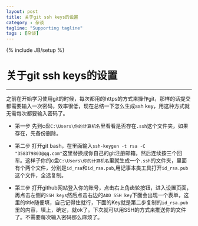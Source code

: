 ```yaml
---
layout: post
title: 关于git ssh keys的设置
category : 杂谈
tagline: "Supporting tagline"
tags : [杂谈]
---
```

{% include JB/setup %}
# 关于git ssh keys的设置
---
之前在开始学习使用git的时候，每次都用的https的方式来操作git，那样的话提交都需要输入一次密码，效率很低，现在总结一下怎么生成ssh key，用这种方式就无需每次都要输入密码了。

* 第一步 先到c盘`C:\Users\你的计算机名`里看看是否存在`.ssh`这个文件夹，如果存在，先备份删除。

* 第二步 打开git bash，在里面输入`ssh-keygen -t rsa -C "358379803@qq.com"`这里替换成你自己的git注册邮箱，然后连续按三个回车。这样子你的c盘`C:\Users\你的计算机名`里就生成一个`.ssh`的文件夹，里面有个两个文件，分别是`id_rsa`和`id_rsa.pub`,用记事本类工具打开`id_rsa.pub`这个文件，全选复制。

* 第三步 打开github网站登入你的账号，点击右上角齿轮按钮，进入设置页面，再点击左侧的`SSH keys`然后点击右边的`ADD SSH key`下面会出现一个表单，这里的title随便填，自己记得住就行，下面的Key就是第二步复制的`id_rsa.pub`里的内容，填上，确定，就ok了。下次就可以用SSH的方式来推送你的文件了。不需要每次输入密码那么麻烦了。
